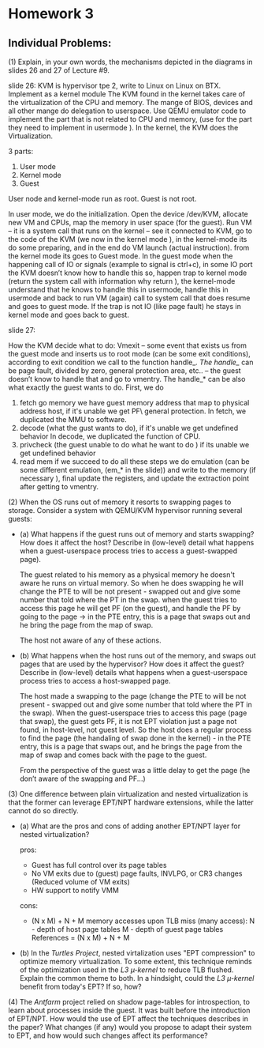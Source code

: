 # Homework 3

## Individual Problems:

(1) Explain, in your own words, the mechanisms depicted in the diagrams in
slides 26 and 27 of Lecture #9.

slide 26:
KVM is hypervisor tpe 2, write to Linux on Linux on BTX.
Implement as a kernel module 
The KVM found in the kernel takes care of the virtualization of the CPU and memory.
The mange of  BIOS, devices and all other mange do delegation to userspace.
Use QEMU emulator code to implement the part that is not related to CPU and memory, (use for the part they need to implement in usermode ).
In the kernel, the KVM does the Virtualization.

3 parts:
1.	User mode 
2.	Kernel mode 
3.	Guest

User node and kernel-mode run as root. Guest is not root.

In user mode, we do the initialization.
Open the device /dev/KVM, allocate new VM and CPUs, map the memory in user space (for the guest).
Run VM – it is a system call that runs on the kernel – see it connected to KVM, go to the code of the KVM (we now in the kernel mode ), in the kernel-mode its do some preparing, and in the end do VM launch (actual instruction).
from the kernel mode its goes to Guest mode.
In the guest mode when the happening call of IO or signals (example to signal is ctrl+c), in some IO port the KVM doesn’t know how to handle this so, happen trap to kernel mode (return the system call with information why return ), the kernel-mode understand that he knows to handle this in usermode, handle this in usermode and back to run VM (again) call to system call that does resume and goes to guest mode.
If the trap is not IO (like page fault) he stays in kernel mode and goes back to guest.

slide 27:

How the KVM decide what to do:
Vmexit – some event that exists us from the guest mode and inserts us to root mode (can be some exit conditions), according to exit condition we call to the function handle_*.
The handle_* can be page fault, divided by zero, general protection area, etc.. – the guest doesn’t know to handle that and go to vmentry.
The handle_* can be also what exactly the guest wants to do.
First, we do 
1. fetch go memory we have guest memory address that map to physical address host, if it's unable we get PF\ general protection.
In fetch, we duplicated the MMU to software.
2. decode (what the gust wants to do), if it's unable we get undefined behavior 
In decode, we duplicated the function of CPU.
3. privcheck (the guest unable to do what he want to do ) if its unable we get undefined behavior 
4.	read mem
if we succeed to do all these steps we do emulation (can be some different emulation, (em_* in the slide)) and write to the memory (if necessary ), final update the registers, and update the extraction point after getting to vmentry.


(2) When the OS runs out of memory it resorts to swapping pages to storage.
Consider a system with QEMU/KVM hypervisor running several guests:

* (a) What happens if the guest runs out of memory and starts swapping? How
  does it affect the host? Describe in (low-level) detail what happens when
  a guest-userspace process tries to access a guest-swapped page).

  The guest related to his memory as a physical memory he doesn't aware he runs on virtual memory.
  So when he does swapping he will change the PTE to will be not present - swapped out and give some number that told where the PT in the swap.
  when the guest tries to access this page he will get PF (on the guest), and handle the PF by going to the page ->  in the PTE entry, this is a page that swaps out and he bring the page from the map of swap.
  
  The host not aware of any of these actions.  


* (b) What happens when the host runs out of the memory, and swaps out pages
  that are used by the hypervisor? How does it affect the guest? Describe in
  (low-level) details what happens when a guest-userspace process tries to
  access a host-swapped page.

  The host made a swapping to the page (change the PTE to will be not present - swapped out and give some number that told where the PT in the swap).
  When the guest-userspace tries to access this page (page that swap), the guest gets PF, it is not EPT violation just a page not found, in host-level, not guest level.
  So the host does a regular process to find the page (the handaling of swap done in the kernel) - in the PTE entry, this is a page that swaps out, and he brings the page from the map of swap and comes back with the page to the guest. 
  
  From the perspective of the guest was a little delay to get the page (he don’t aware of the swapping and PF...)

(3) One difference between plain virtualization and nested virtualization is
that the former can leverage EPT/NPT hardware extensions, while the latter
cannot do so directly.

* (a) What are the pros and cons of adding another EPT/NPT layer for nested
  virtualization?

  pros:
    - Guest has full control over its page tables
    - No VM exits due to (guest) page faults, INVLPG, or CR3 changes (Reduced volume of VM exits)
    - HW support to notify VMM

  cons:
    - (N x M) + N + M memory accesses upon TLB miss (many access):
      N - depth of host page tables
      M - depth of guest page tables
      References = (N x M) + N + M

* (b) In the _Turtles Project_, nested virtalization uses "EPT compression"
  to optimize memory virtualization. To some extent, this technique reminds
  of the optimization used in the _L3 µ-kernel_ to reduce TLB flushed. Explain
  the common theme to both. In a hindsight, could the _L3 µ-kernel_ benefit
  from today's EPT? If so, how?

(4) The _Antfarm_ project relied on shadow page-tables for introspection, to
learn about processes inside the guest. It was built before the introduction
of EPT/NPT. How would the use of EPT affect the techniques describes in the
paper? What changes (if any) would you propose to adapt their system to EPT,
and how would such changes affect its performance?


